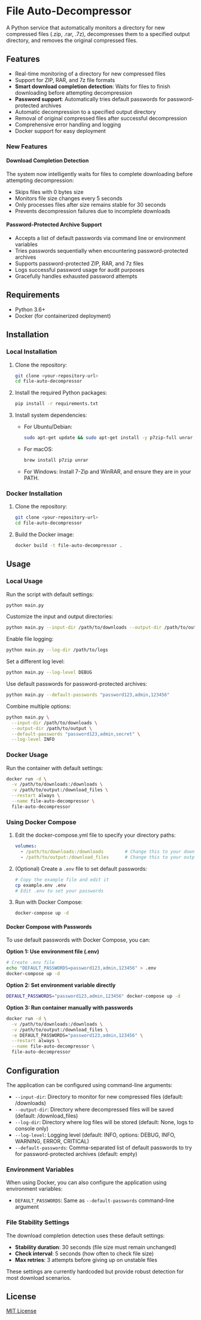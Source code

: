 # File Auto-Decompressor

A Python service that automatically monitors a directory for new compressed files (.zip, .rar, .7z), decompresses them to a specified output directory, and removes the original compressed files.

## Features

- Real-time monitoring of a directory for new compressed files
- Support for ZIP, RAR, and 7z file formats
- **Smart download completion detection**: Waits for files to finish downloading before attempting decompression
- **Password support**: Automatically tries default passwords for password-protected archives
- Automatic decompression to a specified output directory
- Removal of original compressed files after successful decompression
- Comprehensive error handling and logging
- Docker support for easy deployment

### New Features

#### Download Completion Detection
The system now intelligently waits for files to complete downloading before attempting decompression:
- Skips files with 0 bytes size
- Monitors file size changes every 5 seconds
- Only processes files after size remains stable for 30 seconds
- Prevents decompression failures due to incomplete downloads

#### Password-Protected Archive Support
- Accepts a list of default passwords via command line or environment variables
- Tries passwords sequentially when encountering password-protected archives
- Supports password-protected ZIP, RAR, and 7z files
- Logs successful password usage for audit purposes
- Gracefully handles exhausted password attempts

## Requirements

- Python 3.6+
- Docker (for containerized deployment)

## Installation

### Local Installation

1. Clone the repository:
   ```bash
   git clone <your-repository-url>
   cd file-auto-decompressor
   ```

2. Install the required Python packages:
   ```bash
   pip install -r requirements.txt
   ```

3. Install system dependencies:
   - For Ubuntu/Debian:
     ```bash
     sudo apt-get update && sudo apt-get install -y p7zip-full unrar
     ```
   - For macOS:
     ```bash
     brew install p7zip unrar
     ```
   - For Windows:
     Install 7-Zip and WinRAR, and ensure they are in your PATH.

### Docker Installation

1. Clone the repository:
   ```bash
   git clone <your-repository-url>
   cd file-auto-decompressor
   ```

2. Build the Docker image:
   ```bash
   docker build -t file-auto-decompressor .
   ```

## Usage

### Local Usage

Run the script with default settings:
```bash
python main.py
```

Customize the input and output directories:
```bash
python main.py --input-dir /path/to/downloads --output-dir /path/to/output
```

Enable file logging:
```bash
python main.py --log-dir /path/to/logs
```

Set a different log level:
```bash
python main.py --log-level DEBUG
```

Use default passwords for password-protected archives:
```bash
python main.py --default-passwords "password123,admin,123456"
```

Combine multiple options:
```bash
python main.py \
  --input-dir /path/to/downloads \
  --output-dir /path/to/output \
  --default-passwords "password123,admin,secret" \
  --log-level INFO
```

### Docker Usage

Run the container with default settings:
```bash
docker run -d \
  -v /path/to/downloads:/downloads \
  -v /path/to/output:/download_files \
  --restart always \
  --name file-auto-decompressor \
  file-auto-decompressor
```

### Using Docker Compose

1. Edit the docker-compose.yml file to specify your directory paths:
   ```yaml
   volumes:
     - /path/to/downloads:/downloads        # Change this to your downloads directory
     - /path/to/output:/download_files      # Change this to your output directory
   ```

2. (Optional) Create a `.env` file to set default passwords:
   ```bash
   # Copy the example file and edit it
   cp example.env .env
   # Edit .env to set your passwords
   ```

3. Run with Docker Compose:
   ```bash
   docker-compose up -d
   ```

#### Docker Compose with Passwords

To use default passwords with Docker Compose, you can:

**Option 1: Use environment file (.env)**
```bash
# Create .env file
echo "DEFAULT_PASSWORDS=password123,admin,123456" > .env
docker-compose up -d
```

**Option 2: Set environment variable directly**
```bash
DEFAULT_PASSWORDS="password123,admin,123456" docker-compose up -d
```

**Option 3: Run container manually with passwords**
```bash
docker run -d \
  -v /path/to/downloads:/downloads \
  -v /path/to/output:/download_files \
  -e DEFAULT_PASSWORDS="password123,admin,123456" \
  --restart always \
  --name file-auto-decompressor \
  file-auto-decompressor
```

## Configuration

The application can be configured using command-line arguments:

- `--input-dir`: Directory to monitor for new compressed files (default: /downloads)
- `--output-dir`: Directory where decompressed files will be saved (default: /download_files)
- `--log-dir`: Directory where log files will be stored (default: None, logs to console only)
- `--log-level`: Logging level (default: INFO, options: DEBUG, INFO, WARNING, ERROR, CRITICAL)
- `--default-passwords`: Comma-separated list of default passwords to try for password-protected archives (default: empty)

### Environment Variables

When using Docker, you can also configure the application using environment variables:

- `DEFAULT_PASSWORDS`: Same as `--default-passwords` command-line argument

### File Stability Settings

The download completion detection uses these default settings:
- **Stability duration**: 30 seconds (file size must remain unchanged)
- **Check interval**: 5 seconds (how often to check file size)
- **Max retries**: 3 attempts before giving up on unstable files

These settings are currently hardcoded but provide robust detection for most download scenarios.

## License

[MIT License](LICENSE)
